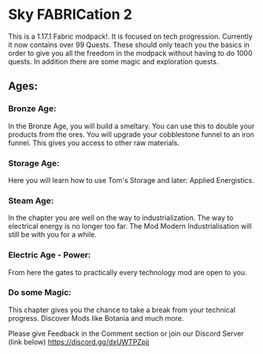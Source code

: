 # Sky FABRICation 2
This is a 1.17.1 Fabric modpack!. It is focused on tech progression. Currently it now contains over 99 Quests. These should only teach you the basics in order to give you all the freedom in the modpack without having to do 1000 quests. In addition there are some magic and exploration quests.

## Ages:
### Bronze Age:
In the Bronze Age, you will build a smeltary. You can use this to double your products from the ores. You will upgrade your cobblestone funnel to an iron funnel. This gives you access to other raw materials.
### Storage Age:
Here you will learn how to use Tom's Storage and later: Applied Energistics.
### Steam Age:
In the chapter you are well on the way to industrialization. The way to electrical energy is no longer too far. The Mod Modern Industrialisation will still be with you for a while.
### Electric Age - Power:
From here the gates to practically every technology mod are open to you.
### Do some Magic:
This chapter gives you the chance to take a break from your technical progress. Discover Mods like Botania and much more.


Please give Feedback in the Comment section or join our Discord Server (link below)
https://discord.gg/dxUWTPZpjj
